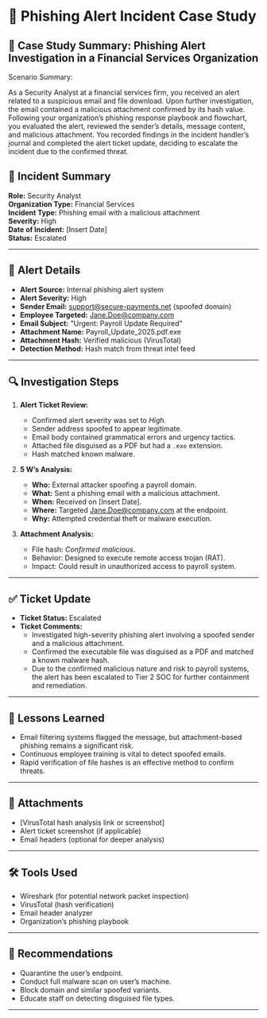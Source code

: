 # 🚨 Phishing Alert Incident Case Study

## 📘 Case Study Summary: Phishing Alert Investigation in a Financial Services Organization
Scenario Summary:

As a Security Analyst at a financial services firm, you received an alert related to a suspicious email and file download. Upon further investigation, the email contained a malicious attachment confirmed by its hash value. Following your organization’s phishing response playbook and flowchart, you evaluated the alert, reviewed the sender’s details, message content, and malicious attachment. You recorded findings in the incident handler’s journal and completed the alert ticket update, deciding to escalate the incident due to the confirmed threat.

## 📌 Incident Summary

**Role:** Security Analyst  
**Organization Type:** Financial Services  
**Incident Type:** Phishing email with a malicious attachment  
**Severity:** High  
**Date of Incident:** [Insert Date]  
**Status:** Escalated

---

## 🧾 Alert Details

- **Alert Source:** Internal phishing alert system  
- **Alert Severity:** High  
- **Sender Email:** support@secure-payments.net (spoofed domain)  
- **Employee Targeted:** Jane.Doe@company.com  
- **Email Subject:** "Urgent: Payroll Update Required"  
- **Attachment Name:** Payroll_Update_2025.pdf.exe  
- **Attachment Hash:** Verified malicious (VirusTotal)  
- **Detection Method:** Hash match from threat intel feed  

---

## 🔍 Investigation Steps

1. **Alert Ticket Review:**
   - Confirmed alert severity was set to *High*.
   - Sender address spoofed to appear legitimate.
   - Email body contained grammatical errors and urgency tactics.
   - Attached file disguised as a PDF but had a `.exe` extension.
   - Hash matched known malware.

2. **5 W’s Analysis:**
   - **Who:** External attacker spoofing a payroll domain.
   - **What:** Sent a phishing email with a malicious attachment.
   - **When:** Received on [Insert Date].
   - **Where:** Targeted Jane.Doe@company.com at the endpoint.
   - **Why:** Attempted credential theft or malware execution.

3. **Attachment Analysis:**
   - File hash: *Confirmed malicious*.
   - Behavior: Designed to execute remote access trojan (RAT).
   - Impact: Could result in unauthorized access to payroll system.

---

## ✅ Ticket Update

- **Ticket Status:** Escalated  
- **Ticket Comments:**
   - Investigated high-severity phishing alert involving a spoofed sender and a malicious attachment.
   - Confirmed the executable file was disguised as a PDF and matched a known malware hash.
   - Due to the confirmed malicious nature and risk to payroll systems, the alert has been escalated to Tier 2 SOC for further containment and remediation.

---

## 🧠 Lessons Learned

- Email filtering systems flagged the message, but attachment-based phishing remains a significant risk.
- Continuous employee training is vital to detect spoofed emails.
- Rapid verification of file hashes is an effective method to confirm threats.

---

## 📎 Attachments

- [VirusTotal hash analysis link or screenshot]
- Alert ticket screenshot (if applicable)
- Email headers (optional for deeper analysis)

---

## 🛠️ Tools Used

- Wireshark (for potential network packet inspection)  
- VirusTotal (hash verification)  
- Email header analyzer  
- Organization’s phishing playbook

---

## 🔐 Recommendations

- Quarantine the user’s endpoint.
- Conduct full malware scan on user’s machine.
- Block domain and similar spoofed variants.
- Educate staff on detecting disguised file types.

---

